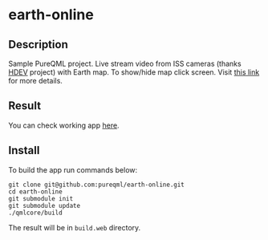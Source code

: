 # earth-online
## Description
Sample PureQML project. Live stream video from ISS cameras (thanks [HDEV](https://eol.jsc.nasa.gov/ESRS/HDEV/) project) with Earth map.
To show/hide map click screen.
Visit [this link](https://habrahabr.ru/post/326006/) for more details.

## Result
You can check working app [here](https://pureqml.github.io/earth-online/).

## Install
To build the app run commands below:
```
git clone git@github.com:pureqml/earth-online.git
cd earth-online
git submodule init
git submodule update
./qmlcore/build
```
The result will be in `build.web` directory.
